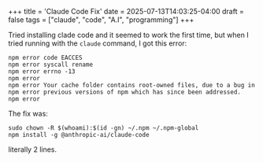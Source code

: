 +++
title = 'Claude Code Fix'
date = 2025-07-13T14:03:25-04:00
draft = false
tags = ["claude", "code", "A.I", "programming"]
+++

Tried installing clade code and it seemed to work the first time, but when I tried running with the `claude` command, I got this error:

```
npm error code EACCES
npm error syscall rename
npm error errno -13
npm error
npm error Your cache folder contains root-owned files, due to a bug in
npm error previous versions of npm which has since been addressed.
npm error
```

The fix was:

```
sudo chown -R $(whoami):$(id -gn) ~/.npm ~/.npm-global
npm install -g @anthropic-ai/claude-code
```

literally 2 lines.

